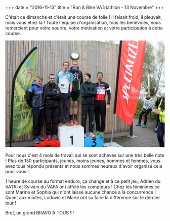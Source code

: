 +++
date = "2016-11-13"
title = "Run & Bike VATriathlon - 13 Novembre"
+++

C'était ce dimanche et c'était une course de folie ! Il faisait froid, il pleuvait, mais vous étiez là ! Toute l'équipe d'organisation, tous les bénévoles, vous remercient pour votre sourire, votre motivation et votre participation à cette course.

<!--more-->

![Image](../../images/2016-11-13-run-and-bike-vatriathlon/bike-run.jpg)

Pour nous c'est 4 mois de travail qui se sont achevés sur une très belle note ! Plus de 150 participants, jeunes, moins jeunes, hommes et femmes, vous avez tous répondu présents et nous sommes heureux d'avoir organisé cela pour vous !

1 heure de course au format enduro, ça change et à ce petit jeu, Adrien du VATRI et Sylvain du VAFA ont affolé les compteurs ! Chez les féminines ce sont Marine et Sophia qui n'ont laissé aucune chance à la concurrence ! Quant aux mixtes, Ludovic et Marie ont su faire la différence sur le dernier tour !

Bref, un grand BRAVO À TOUS !!!